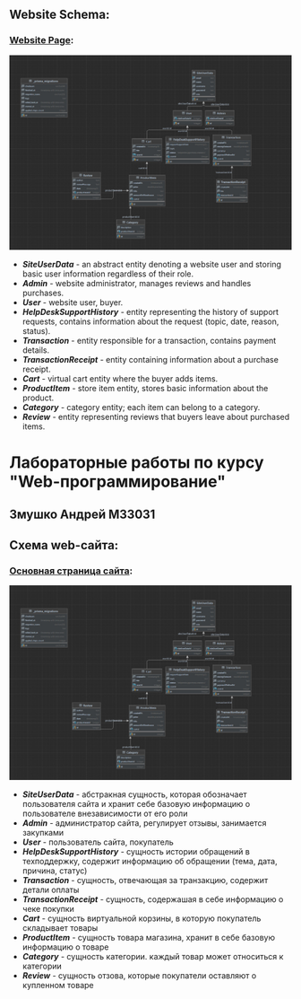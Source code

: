 ## Website Schema:
### [Website Page](https://azweb.onrender.com):

![Homepage](public/ReadmeSources/migrations.jpg)

- _**SiteUserData**_ - an abstract entity denoting a website user and storing basic user information regardless of their role.
- _**Admin**_ - website administrator, manages reviews and handles purchases.
- _**User**_ - website user, buyer.
- _**HelpDeskSupportHistory**_ - entity representing the history of support requests, contains information about the request (topic, date, reason, status).
- _**Transaction**_ - entity responsible for a transaction, contains payment details.
- _**TransactionReceipt**_ - entity containing information about a purchase receipt.
- _**Cart**_ - virtual cart entity where the buyer adds items.
- _**ProductItem**_ - store item entity, stores basic information about the product.
- _**Category**_ - category entity; each item can belong to a category.
- _**Review**_ - entity representing reviews that buyers leave about purchased items.



# Лабораторные работы по курсу "Web-программирование"
## Змушко Андрей М33031

## Схема web-сайта:
### [Основная страница сайта](https://azweb.onrender.com):

![homepage](public/ReadmeSources/migrations.jpg)

- _**SiteUserData**_ - абстракная сущность, которая обозначает пользователя сайта и хранит себе базовую информацию о пользователе внезависимости от его роли
- _**Admin**_ - администратор сайта, регулирует отзывы, занимается закупками
- _**User**_ - пользователь сайта, покупатель
- _**HelpDeskSupportHistory**_ - сущность истории обращений в техподдержку, содержит информацию об обращении (тема, дата, причина, статус)
- _**Transaction**_ - сущность, отвечающая за транзакцию, содержит детали оплаты
- _**TransactionReceipt**_ - сущность, содержашая в себе информацию о чеке покупки
- _**Cart**_ - сущность виртуальной корзины, в которую покупатель складывает товары
- _**ProductItem**_ - сущность товара магазина, хранит в себе базовую информацию о товаре
- _**Category**_ - сущность категории. каждый товар может относиться к категории
- _**Review**_ - сущность отзова, которые покупатели оставляют о купленном товаре
